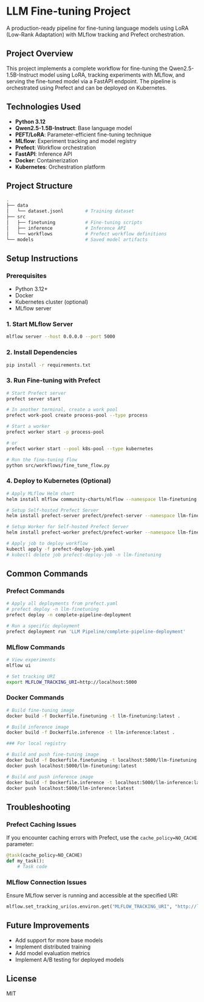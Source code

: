 # LLM Fine-tuning Project

A production-ready pipeline for fine-tuning language models using LoRA (Low-Rank Adaptation) with MLflow tracking and Prefect orchestration.

## Project Overview

This project implements a complete workflow for fine-tuning the Qwen2.5-1.5B-Instruct model using LoRA, tracking experiments with MLflow, and serving the fine-tuned model via a FastAPI endpoint. The pipeline is orchestrated using Prefect and can be deployed on Kubernetes.

## Technologies Used

- **Python 3.12**
- **Qwen2.5-1.5B-Instruct**: Base language model
- **PEFT/LoRA**: Parameter-efficient fine-tuning technique
- **MLflow**: Experiment tracking and model registry
- **Prefect**: Workflow orchestration
- **FastAPI**: Inference API
- **Docker**: Containerization
- **Kubernetes**: Orchestration platform

## Project Structure

```bash
.
├── data
│   └── dataset.jsonl        # Training dataset
├── src
│   ├── finetuning           # Fine-tuning scripts
│   ├── inference            # Inference API
│   └── workflows            # Prefect workflow definitions
└── models                   # Saved model artifacts
```

## Setup Instructions

### Prerequisites

- Python 3.12+
- Docker
- Kubernetes cluster (optional)
- MLflow server

### 1. Start MLflow Server

```bash
mlflow server --host 0.0.0.0 --port 5000
```

### 2. Install Dependencies

```bash
pip install -r requirements.txt
```

### 3. Run Fine-tuning with Prefect

```bash
# Start Prefect server
prefect server start

# In another terminal, create a work pool
prefect work-pool create process-pool --type process

# Start a worker
prefect worker start -p process-pool

# or
prefect worker start --pool k8s-pool --type kubernetes

# Run the fine-tuning flow
python src/workflows/fine_tune_flow.py
```

### 4. Deploy to Kubernetes (Optional)

<!-- docker run -d -p 5000:5000 --restart always --name registry registry:2 -->

```bash
# Apply MLflow Helm chart
helm install mlflow community-charts/mlflow --namespace llm-finetuning --create-namespace

# Setup Self-hosted Prefect Server
helm install prefect-server prefect/prefect-server --namespace llm-finetuning

# Setup Worker for Self-hosted Prefect Server
helm install prefect-worker prefect/prefect-worker --namespace llm-finetuning -f prefect-worker-values.yaml

# Apply job to deploy workflow
kubectl apply -f prefect-deploy-job.yaml
# kubectl delete job prefect-deploy-job -n llm-finetuning
```

## Common Commands

### Prefect Commands

```bash
# Apply all deployments from prefect.yaml
# prefect deploy -n llm-finetuning
prefect deploy -n complete-pipeline-deployment

# Run a specific deployment
prefect deployment run 'LLM Pipeline/complete-pipeline-deployment'
```

### MLflow Commands

```bash
# View experiments
mlflow ui

# Set tracking URI
export MLFLOW_TRACKING_URI=http://localhost:5000
```

### Docker Commands

```bash
# Build fine-tuning image
docker build -f Dockerfile.finetuning -t llm-finetuning:latest .

# Build inference image
docker build -f Dockerfile.inference -t llm-inference:latest .

### For local registry

# Build and push fine-tuning image
docker build -f Dockerfile.finetuning -t localhost:5000/llm-finetuning:latest .
docker push localhost:5000/llm-finetuning:latest

# Build and push inference image
docker build -f Dockerfile.inference -t localhost:5000/llm-inference:latest .
docker push localhost:5000/llm-inference:latest
```

## Troubleshooting

### Prefect Caching Issues

If you encounter caching errors with Prefect, use the `cache_policy=NO_CACHE` parameter:

```python
@task(cache_policy=NO_CACHE)
def my_task():
    # Task code
```

### MLflow Connection Issues

Ensure MLflow server is running and accessible at the specified URI:

```python
mlflow.set_tracking_uri(os.environ.get("MLFLOW_TRACKING_URI", "http://localhost:5000"))
```

## Future Improvements

- Add support for more base models
- Implement distributed training
- Add model evaluation metrics
- Implement A/B testing for deployed models

## License

MIT
